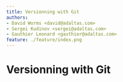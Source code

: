 ```yaml
---
title: Versionning with Git
authors:
- David Worms <david@adaltas.com>
- Sergei Kudinov <sergei@adaltas.com>
- Gauthier Leonard <gauthier@adaltas.com>
feature: ./feature/index.png
---
```


# Versionning with Git
